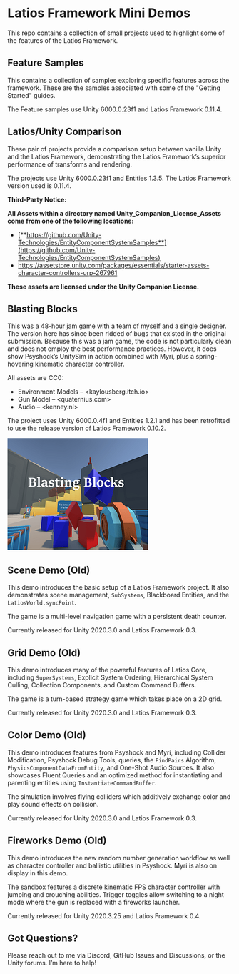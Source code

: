 # Latios Framework Mini Demos

This repo contains a collection of small projects used to highlight some of the features of the Latios Framework.

## Feature Samples

This contains a collection of samples exploring specific features across the framework. These are the samples associated with some of the "Getting Started" guides.

The Feature samples use Unity 6000.0.23f1 and Latios Framework 0.11.4.

## Latios/Unity Comparison

These pair of projects provide a comparison setup between vanilla Unity and the Latios Framework, demonstrating the Latios Framework’s superior performance of transforms and rendering.

The projects use Unity 6000.0.23f1 and Entities 1.3.5. The Latios Framework version used is 0.11.4.

**Third-Party Notice:**

**All Assets within a directory named Unity_Companion_License_Assets come from one of the following locations:**

-   [**https://github.com/Unity-Technologies/EntityComponentSystemSamples**](https://github.com/Unity-Technologies/EntityComponentSystemSamples)
-   <https://assetstore.unity.com/packages/essentials/starter-assets-character-controllers-urp-267961>

**These assets are licensed under the Unity Companion License.**

## Blasting Blocks

This was a 48-hour jam game with a team of myself and a single designer. The version here has since been ridded of bugs that existed in the original submission. Because this was a jam game, the code is not particularly clean and does not employ the best performance practices. However, it does show Psyshock’s UnitySim in action combined with Myri, plus a spring-hovering kinematic character controller.

All assets are CC0:

-   Environment Models – \<kaylousberg.itch.io\>
-   Gun Model – \<quaternius.com\>
-   Audio – \<kenney.nl\>

The project uses Unity 6000.0.4f1 and Entities 1.2.1 and has been retrofitted to use the release version of Latios Framework 0.10.2.

![](media/1c102428a304ea07b7c84b8c9e194abb.png)

## Scene Demo (Old)

This demo introduces the basic setup of a Latios Framework project. It also demonstrates scene management, `SubSystems`, Blackboard Entities, and the `LatiosWorld.syncPoint`.

The game is a multi-level navigation game with a persistent death counter.

Currently released for Unity 2020.3.0 and Latios Framework 0.3.

## Grid Demo (Old)

This demo introduces many of the powerful features of Latios Core, including `SuperSystems`, Explicit System Ordering, Hierarchical System Culling, Collection Components, and Custom Command Buffers.

The game is a turn-based strategy game which takes place on a 2D grid.

Currently released for Unity 2020.3.0 and Latios Framework 0.3.

## Color Demo (Old)

This demo introduces features from Psyshock and Myri, including Collider Modification, Psyshock Debug Tools, queries, the `FindPairs` Algorithm, `PhysicsComponentDataFromEntity`, and One-Shot Audio Sources. It also showcases Fluent Queries and an optimized method for instantiating and parenting entities using `InstantiateCommandBuffer`.

The simulation involves flying colliders which additively exchange color and play sound effects on collision.

Currently released for Unity 2020.3.0 and Latios Framework 0.3.

## Fireworks Demo (Old)

This demo introduces the new random number generation workflow as well as character controller and ballistic utilities in Psyshock. Myri is also on display in this demo.

The sandbox features a discrete kinematic FPS character controller with jumping and crouching abilities. Trigger toggles allow switching to a night mode where the gun is replaced with a fireworks launcher.

Currently released for Unity 2020.3.25 and Latios Framework 0.4.

## Got Questions?

Please reach out to me via Discord, GitHub Issues and Discussions, or the Unity forums. I’m here to help!
